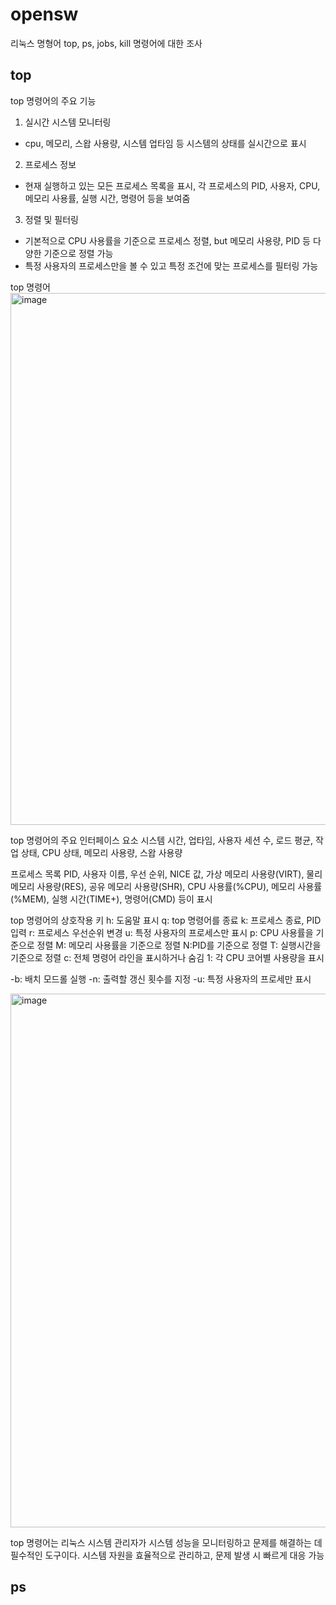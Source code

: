 # opensw
리눅스 명형어 top, ps, jobs, kill 명령어에 대한 조사

## top
top 명령어의 주요 기능
1. 실시간 시스템 모니터링
- cpu, 메모리, 스왑 사용량, 시스템 업타임 등 시스템의 상태를 실시간으로 표시
2. 프로세스 정보
- 현재 실행하고 있는 모든 프로세스 목록을 표시, 각 프로세스의 PID, 사용자, CPU, 메모리 사용률, 실행 시간, 명령어 등을 보여줌
3. 정렬 및 필터링
- 기본적으로 CPU 사용률을 기준으로 프로세스 정렬, but 메모리 사용량, PID 등 다양한 기준으로 정렬 가능
- 특정 사용자의 프로세스만을 볼 수 있고 특정 조건에 맞는 프로세스를 필터링 가능

top 명령어
<img width="851" alt="image" src="https://github.com/ssswoowoook/opensw/assets/170293211/bde5bd69-6104-4bf8-9652-3dce83df8abc">

top 명령어의 주요 인터페이스 요소
시스템 시간, 업타임, 사용자 세션 수, 로드 평균, 작업 상태, CPU 상태, 메모리 사용량, 스왑 사용량

프로세스 목록
PID, 사용자 이름, 우선 순위, NICE 값, 가상 메모리 사용량(VIRT), 물리 메모리 사용량(RES), 공유 메모리 사용량(SHR), CPU 사용률(%CPU), 메모리 사용률(%MEM), 실행 시간(TIME+), 명령어(CMD) 등이 표시

top 명령어의 상호작용 키
h: 도움말 표시
q: top 명령어를 종료
k: 프로세스 종료, PID 입력
r: 프로세스 우선순위 변경
u: 특정 사용자의 프로세스만 표시
p: CPU 사용률을 기준으로 정렬
M: 메모리 사용률을 기준으로 정렬
N:PID를 기준으로 정렬
T: 실행시간을 기준으로 정렬
c: 전체 명령어 라인을 표시하거나 숨김
1: 각 CPU 코어별 사용량을 표시

-b: 배치 모드롤 실행
-n: 출력할 갱신 횟수를 지정
-u: 특정 사용자의 프로세만 표시

<img width="854" alt="image" src="https://github.com/ssswoowoook/opensw/assets/170293211/0afc969c-bfa8-477e-b33a-752412502fbd">

top 명령어는 리눅스 시스템 관리자가 시스템 성능을 모니터링하고 문제를 해결하는 데 필수적인 도구이다. 시스템 자원을 효율적으로 관리하고, 문제 발생 시 빠르게 대응 가능

## ps
